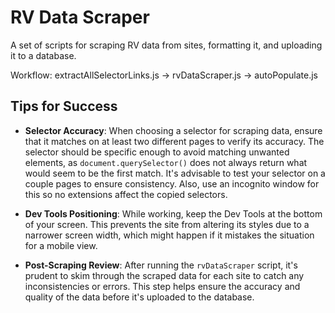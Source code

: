 # RV Data Scraper

A set of scripts for scraping RV data from sites, formatting it, and uploading it to a database.

Workflow: extractAllSelectorLinks.js -> rvDataScraper.js -> autoPopulate.js

## Tips for Success

- **Selector Accuracy**: When choosing a selector for scraping data, ensure that it matches on at least two different pages to verify its accuracy. The selector should be specific enough to avoid matching unwanted elements, as `document.querySelector()` does not always return what would seem to be the first match. It's advisable to test your selector on a couple pages to ensure consistency. Also, use an incognito window for this so no extensions affect the copied selectors.

- **Dev Tools Positioning**: While working, keep the Dev Tools at the bottom of your screen. This prevents the site from altering its styles due to a narrower screen width, which might happen if it mistakes the situation for a mobile view.

- **Post-Scraping Review**: After running the `rvDataScraper` script, it's prudent to skim through the scraped data for each site to catch any inconsistencies or errors. This step helps ensure the accuracy and quality of the data before it's uploaded to the database.
